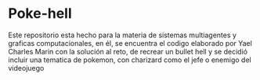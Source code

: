 # Poke-hell
Este repositorio esta hecho para la materia de sistemas multiagentes y graficas computacionales, en él, se encuentra el codigo elaborado por Yael Charles Marin con la solución al reto, de recrear un bullet hell y se decidió incluir una tematica de pokemon, con charizard como el jefe o enemigo del videojuego
